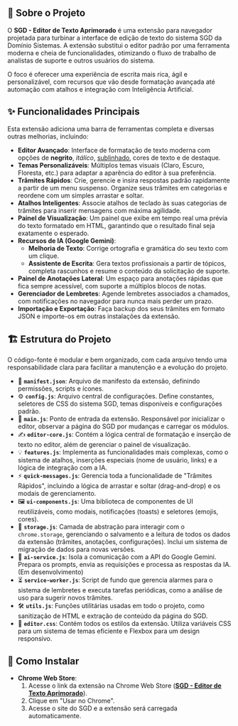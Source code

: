 ## 📖 Sobre o Projeto

O **SGD - Editor de Texto Aprimorado** é uma extensão para navegador projetada para turbinar a interface de edição de texto do sistema SGD da Domínio Sistemas. A extensão substitui o editor padrão por uma ferramenta moderna e cheia de funcionalidades, otimizando o fluxo de trabalho de analistas de suporte e outros usuários do sistema.

O foco é oferecer uma experiência de escrita mais rica, ágil e personalizável, com recursos que vão desde formatação avançada até automação com atalhos e integração com Inteligência Artificial.

## ✨ Funcionalidades Principais

Esta extensão adiciona uma barra de ferramentas completa e diversas outras melhorias, incluindo:

* **Editor Avançado**: Interface de formatação de texto moderna com opções de **negrito**, _itálico_, <u>sublinhado</u>, cores de texto e de destaque.
* **Temas Personalizáveis**: Múltiplos temas visuais (Claro, Escuro, Floresta, etc.) para adaptar a aparência do editor à sua preferência.
* **Trâmites Rápidos**: Crie, gerencie e insira respostas padrão rapidamente a partir de um menu suspenso. Organize seus trâmites em categorias e reordene com um simples arrastar e soltar.
* **Atalhos Inteligentes**: Associe atalhos de teclado às suas categorias de trâmites para inserir mensagens com máxima agilidade.
* **Painel de Visualização**: Um painel que exibe em tempo real uma prévia do texto formatado em HTML, garantindo que o resultado final seja exatamente o esperado.
* **Recursos de IA (Google Gemini)**:
    * **Melhoria de Texto**: Corrige ortografia e gramática do seu texto com um clique.
    * **Assistente de Escrita**: Gera textos profissionais a partir de tópicos, completa rascunhos e resume o conteúdo da solicitação de suporte.
* **Painel de Anotações Lateral**: Um espaço para anotações rápidas que fica sempre acessível, com suporte a múltiplos blocos de notas.
* **Gerenciador de Lembretes**: Agende lembretes associados a chamados, com notificações no navegador para nunca mais perder um prazo.
* **Importação e Exportação**: Faça backup dos seus trâmites em formato JSON e importe-os em outras instalações da extensão.

## 🏗️ Estrutura do Projeto

O código-fonte é modular e bem organizado, com cada arquivo tendo uma responsabilidade clara para facilitar a manutenção e a evolução do projeto.

* 📄 **`manifest.json`**: Arquivo de manifesto da extensão, definindo permissões, scripts e ícones.
* ⚙️ **`config.js`**: Arquivo central de configurações. Define constantes, seletores de CSS do sistema SGD, temas disponíveis e configurações padrão.
* 🚀 **`main.js`**: Ponto de entrada da extensão. Responsável por inicializar o editor, observar a página do SGD por mudanças e carregar os módulos.
* ✍️ **`editor-core.js`**: Contém a lógica central de formatação e inserção de texto no editor, além de gerenciar o painel de visualização.
* 💡 **`features.js`**: Implementa as funcionalidades mais complexas, como o sistema de atalhos, inserções especiais (nome de usuário, links) e a lógica de integração com a IA.
* ⚡ **`quick-messages.js`**: Gerencia toda a funcionalidade de "Trâmites Rápidos", incluindo a lógica de arrastar e soltar (drag-and-drop) e os modais de gerenciamento.
* 🖼️ **`ui-components.js`**: Uma biblioteca de componentes de UI reutilizáveis, como modais, notificações (toasts) e seletores (emojis, cores).
* 💾 **`storage.js`**: Camada de abstração para interagir com o `chrome.storage`, gerenciando o salvamento e a leitura de todos os dados da extensão (trâmites, anotações, configurações). Inclui um sistema de migração de dados para novas versões.
* 🧠 **`ai-service.js`**: Isola a comunicação com a API do Google Gemini. Prepara os prompts, envia as requisições e processa as respostas da IA. (Em desenvolvimento)
* ⏳ **`service-worker.js`**: Script de fundo que gerencia alarmes para o sistema de lembretes e executa tarefas periódicas, como a análise de uso para sugerir novos trâmites.
* 🛠️ **`utils.js`**: Funções utilitárias usadas em todo o projeto, como sanitização de HTML e extração de conteúdo da página do SGD.
* 🎨 **`editor.css`**: Contém todos os estilos da extensão. Utiliza variáveis CSS para um sistema de temas eficiente e Flexbox para um design responsivo.

## 🚀 Como Instalar

* **Chrome Web Store**:
    1.  Acesse o link da extensão na Chrome Web Store (**[SGD - Editor de Texto Aprimorado](https://chromewebstore.google.com/detail/sgd-editor-de-texto-aprim/gheenkbjmfijkelccofdnlcfbfeinfpe?authuser=0&hl=pt-BR)**).
    2.  Clique em "Usar no Chrome".
    3.  Acesse o site do SGD e a extensão será carregada automaticamente.
